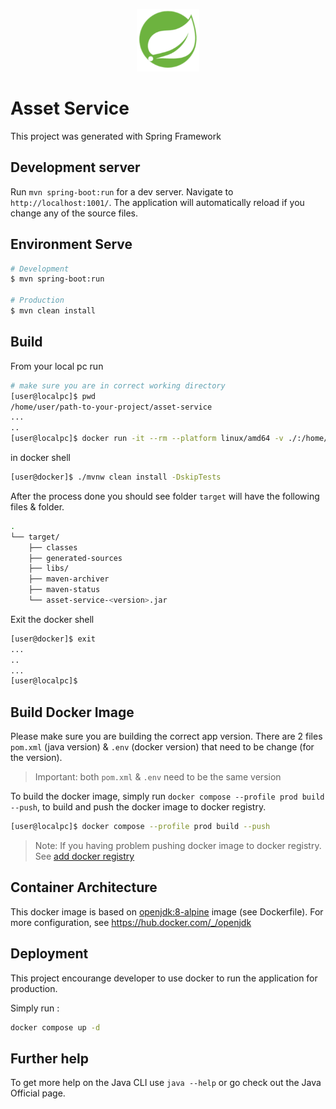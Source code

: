 <p align="center"><a href="https://spring.io/projects/spring-boot" target="_blank"><img src="https://raw.githubusercontent.com/github/explore/80688e429a7d4ef2fca1e82350fe8e3517d3494d/topics/spring-boot/spring-boot.png" width="100"></a></p>

# Asset Service

This project was generated with Spring Framework

## Development server

Run `mvn spring-boot:run` for a dev server. Navigate to `http://localhost:1001/`. The application will automatically reload if you change any of the source files.

## Environment Serve
```bash
# Development
$ mvn spring-boot:run

# Production
$ mvn clean install
```

## Build

From your local pc run
```bash
# make sure you are in correct working directory
[user@localpc]$ pwd
/home/user/path-to-your-project/asset-service
...
..
[user@localpc]$ docker run -it --rm --platform linux/amd64 -v ./:/home/docker/Software -w /home/docker/Software openjdk:8-alpine sh
```

in docker shell
```bash
[user@docker]$ ./mvnw clean install -DskipTests
```

After the process done you should see folder `target` will have the following files & folder.

```bash
.
└── target/
    ├── classes
    ├── generated-sources
    ├── libs/
    ├── maven-archiver
    ├── maven-status
    └── asset-service-<version>.jar
```

Exit the docker shell 

```bash
[user@docker]$ exit
...
..
...
[user@localpc]$
```

## Build Docker Image
Please make sure you are building the correct app version. There are 2 files `pom.xml` (java version) & `.env` (docker version) that need to be change (for the version).

> Important: both `pom.xml` & `.env` need to be the same version

To build the docker image, simply run `docker compose --profile prod build --push`, to build and push the docker image to docker registry.

```bash
[user@localpc]$ docker compose --profile prod build --push
```

> Note: If you having problem pushing docker image to docker registry. See [add docker registry](http://localhost)

## Container Architecture
This docker image is based on [openjdk:8-alpine](https://hub.docker.com/_/openjdk) image (see Dockerfile). For more configuration, see https://hub.docker.com/_/openjdk

## Deployment
This project encourange developer to use docker to run the application for production.

Simply run :

```bash
docker compose up -d
```


## Further help
To get more help on the Java CLI use `java --help` or go check out the Java Official page.
